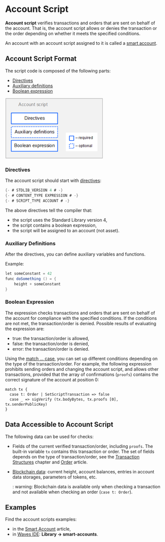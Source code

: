 # Account Script

**Account script** verifies transactions and orders that are sent on behalf of the account. That is, the account script allows or denies the transaction or the order depending on whether it meets the specified conditions.

An account with an account script assigned to it is called a [smart account](/en/building-apps/smart-contracts/what-is-smart-account).

## Account Script Format

The script code is composed of the following parts:

* [Directives](#directives)
* [Auxiliary definitions](#auxiliary-definitions)
* [Boolean expression](#boolean-expression)

![](./_assets/account-script-format.png)

### Directives

The account script should start with [directives](/en/ride/script/directives):

```scala
{- # STDLIB_VERSION 4 # -}
{- # CONTENT_TYPE EXPRESSION # -}
{- # SCRIPT_TYPE ACCOUNT # -}
```

The above directives tell the compiler that:

- the script uses the Standard Library version 4,
- the script contains a boolean expression,
- the script will be assigned to an account (not asset).

### Auxiliary Definitions

After the directives, you can define auxiliary variables and functions.

Example:

```scala
let someConstant = 42
func doSomething () = {
    height + someConstant
}
```

### Boolean Expression

The expression checks transactions and orders that are sent on behalf of the account for compliance with the specified conditions. If the conditions are not met, the transaction/order is denied. Possible results of evaluating the expression are:

* true: the transaction/order is allowed,
* false: the transaction/order is denied,
* error: the transaction/order is denied.

Using the [match ... case](/en/ride/operators/match-case), you can set up different conditions depending on the type of the transaction/order. For example, the following expression prohibits sending orders and changing the account script, and allows other transactions, provided that the array of confirmations (`proofs`) contains the correct signature of the account at position 0:

```
match tx {
  case t: Order | SetScriptTransaction => false
  case _ => sigVerify (tx.bodyBytes, tx.proofs [0], tx.senderPublicKey)
}
```

## Data Accessible to Account Script

The following data can be used for checks:

* Fields of the current verified transaction/order, including `proofs`. The built-in variable `tx` contains this transaction or order. The set of fields depends on the type of transaction/order, see the [Transaction Structures](/en/ride/structures/transaction-structures/) chapter and [Order](/en/ride/structures/common-structures/order) article.
* [Blockchain data](/en/ride/#blockchain-operation): current height, account balances, entries in account data storages, parameters of tokens, etc.

   : warning: Blockchain data is available only when checking a transaction and not available when checking an order (`case t: Order`).

## Examples

Find the account scripts examples:
* in the [Smart Account](/en/building-apps/smart-contracts/what-is-smart-account) article,
* in [Waves IDE](/en/building-apps/smart-contracts/tools/waves-ide): **Library → smart-accounts**.
